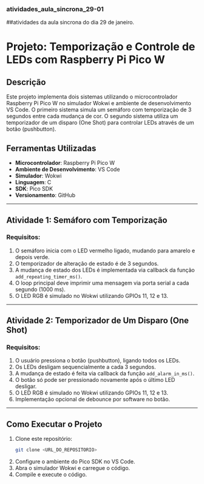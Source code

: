 ### atividades_aula_sincrona_29-01
##atividades da aula sincrona do dia 29 de janeiro.

# Projeto: Temporização e Controle de LEDs com Raspberry Pi Pico W

## Descrição
Este projeto implementa dois sistemas utilizando o microcontrolador Raspberry Pi Pico W no simulador Wokwi e ambiente de desenvolvimento VS Code. O primeiro sistema simula um semáforo com temporização de 3 segundos entre cada mudança de cor. O segundo sistema utiliza um temporizador de um disparo (One Shot) para controlar LEDs através de um botão (pushbutton).

## Ferramentas Utilizadas
- **Microcontrolador**: Raspberry Pi Pico W
- **Ambiente de Desenvolvimento**: VS Code
- **Simulador**: Wokwi
- **Linguagem**: C
- **SDK**: Pico SDK
- **Versionamento**: GitHub

---
## Atividade 1: Semáforo com Temporização
### Requisitos:
1. O semáforo inicia com o LED vermelho ligado, mudando para amarelo e depois verde.
2. O temporizador de alteração de estado é de 3 segundos.
3. A mudança de estado dos LEDs é implementada via callback da função `add_repeating_timer_ms()`.
4. O loop principal deve imprimir uma mensagem via porta serial a cada segundo (1000 ms).
5. O LED RGB é simulado no Wokwi utilizando GPIOs 11, 12 e 13.

---
## Atividade 2: Temporizador de Um Disparo (One Shot)
### Requisitos:
1. O usuário pressiona o botão (pushbutton), ligando todos os LEDs.
2. Os LEDs desligam sequencialmente a cada 3 segundos.
3. A mudança de estado é feita via callback da função `add_alarm_in_ms()`.
4. O botão só pode ser pressionado novamente após o último LED desligar.
5. O LED RGB é simulado no Wokwi utilizando GPIOs 11, 12 e 13.
6. Implementação opcional de debounce por software no botão.

---
## Como Executar o Projeto
1. Clone este repositório:
   ```sh
   git clone <URL_DO_REPOSITORIO>
   ```
2. Configure o ambiente do Pico SDK no VS Code.
3. Abra o simulador Wokwi e carregue o código.
4. Compile e execute o código.

